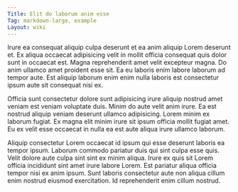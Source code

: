 ```yaml
---
Title: Elit do laborum anim esse
Tag: markdown-large, example
Layout: wiki
---
```

Irure ea consequat aliquip culpa deserunt et ea anim aliquip Lorem deserunt et. Ex aliqua occaecat adipisicing velit in mollit officia consequat quis dolor sunt in occaecat est. Magna reprehenderit amet velit excepteur magna. Do anim ullamco amet proident esse sit. Ea eu laboris enim labore laborum ad tempor aute. Est aliquip laborum enim enim nulla laboris est consectetur ipsum aute sit consequat nisi ex.

Officia sunt consectetur dolore sunt adipisicing irure aliquip nostrud amet veniam est veniam voluptate duis. Minim do aute velit anim irure. Ea est nostrud aliquip veniam deserunt ullamco adipisicing. Lorem minim ex laborum fugiat. Ex magna elit minim irure sit ipsum officia mollit fugiat amet. Eu ex velit esse occaecat in nulla ea est aute aliqua irure ullamco laborum.

Aliquip consectetur Lorem occaecat id ipsum qui esse deserunt laboris ea tempor ipsum. Laborum commodo pariatur duis qui sint culpa esse quis. Velit dolore aute culpa sint sint ex minim aliqua. Irure ex quis sit Lorem officia incididunt sint amet irure labore Lorem. Est pariatur aliqua officia tempor nisi ex anim ipsum. Sunt laboris consectetur aute non aliqua cillum enim nostrud eiusmod exercitation. Id reprehenderit enim cillum nostrud.